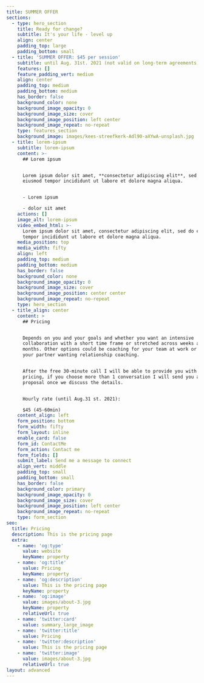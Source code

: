 ```yaml
---
title: SUMMER OFFER
sections:
  - type: hero_section
    title: Ready for change?
    subtitle: It's your life - level up
    align: center
    padding_top: large
    padding_bottom: small
  - title: 'SUMMER OFFER: $45 per session'
    subtitle: until Aug. 31st. 2021 (not valid on long-term agreements)
    features: []
    feature_padding_vert: medium
    align: center
    padding_top: medium
    padding_bottom: medium
    has_border: false
    background_color: none
    background_image_opacity: 0
    background_image_size: cover
    background_image_position: left center
    background_image_repeat: no-repeat
    type: features_section
    background_image: images/kees-streefkerk-Adl90-aXYwA-unsplash.jpg
  - title: lorem-ipsum
    subtitle: lorem-ipsum
    content: >-
      ## Lorem ipsum


      Lorem ipsum dolor sit amet, **consectetur adipiscing elit**, sed do
      eiusmod tempor incididunt ut labore et dolore magna aliqua.


      - Lorem ipsum

      - dolor sit amet
    actions: []
    image_alt: lorem-ipsum
    video_embed_html: >-
      Lorem ipsum dolor sit amet, consectetur adipiscing elit, sed do eiusmod
      tempor incididunt ut labore et dolore magna aliqua.
    media_position: top
    media_width: fifty
    align: left
    padding_top: medium
    padding_bottom: medium
    has_border: false
    background_color: none
    background_image_opacity: 0
    background_image_size: cover
    background_image_position: center center
    background_image_repeat: no-repeat
    type: hero_section
  - title_align: center
    content: >
      ## Pricing


      Depends on you and your goals and whether you want an intensive
      collaboration with a short time frame or stretched across weeks and
      months. Other options could be coaching for your team at work or you and
      your partner wanting relationship coaching.


      After the free 30-minute call I will be able to provide you with ballpark
      pricing, if you choose more than 1 conversation I will send you a detailed
      proposal once we discuss the details.


      Hourly rate (until Aug.31 st. 2021):

      $45 (45-60min)
    content_align: left
    form_position: bottom
    form_width: fifty
    form_layout: inline
    enable_card: false
    form_id: ContactMe
    form_action: Contact me
    form_fields: []
    submit_label: Send me a message to connect
    align_vert: middle
    padding_top: small
    padding_bottom: small
    has_border: false
    background_color: primary
    background_image_opacity: 0
    background_image_size: cover
    background_image_position: left center
    background_image_repeat: no-repeat
    type: form_section
seo:
  title: Pricing
  description: This is the pricing page
  extra:
    - name: 'og:type'
      value: website
      keyName: property
    - name: 'og:title'
      value: Pricing
      keyName: property
    - name: 'og:description'
      value: This is the pricing page
      keyName: property
    - name: 'og:image'
      value: images/about-3.jpg
      keyName: property
      relativeUrl: true
    - name: 'twitter:card'
      value: summary_large_image
    - name: 'twitter:title'
      value: Pricing
    - name: 'twitter:description'
      value: This is the pricing page
    - name: 'twitter:image'
      value: images/about-3.jpg
      relativeUrl: true
layout: advanced
---
```

